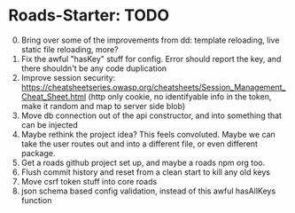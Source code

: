 # Roads-Starter: TODO
0. Bring over some of the improvements from dd: template reloading, live static file reloading, more?
0. Fix the awful "hasKey" stuff for config. Error should report the key, and there shouldn't be any code duplication
0. Improve session security: https://cheatsheetseries.owasp.org/cheatsheets/Session_Management_Cheat_Sheet.html (http only cookie, no identifyable info in the token, make it random and map to server side blob)
1. Move db connection out of the api constructor, and into something that can be injected
2. Maybe rethink the project idea? This feels convoluted. Maybe we can take the user routes out and into a different file, or even different package.
3. Get a roads github project set up, and maybe a roads npm org too.
4. Flush commit history and reset from a clean start to kill any old keys
5. Move csrf token stuff into core roads
6. json schema based config validation, instead of this awful hasAllKeys function